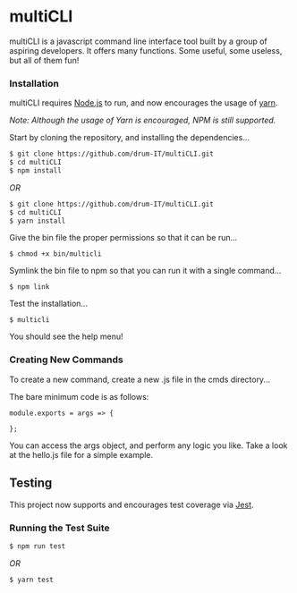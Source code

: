 # multiCLI

multiCLI is a javascript command line interface tool built by a group of aspiring developers. It offers many functions. Some useful, some useless, but all of them fun!

### Installation

multiCLI requires [Node.js](https://nodejs.org/) to run, and now encourages the usage of [yarn](https://yarnpkg.com/). 

_Note: Although the usage of Yarn is encouraged, NPM is still supported._

Start by cloning the repository, and installing the dependencies...

```sh
$ git clone https://github.com/drum-IT/multiCLI.git
$ cd multiCLI
$ npm install
```

_OR_

```sh
$ git clone https://github.com/drum-IT/multiCLI.git
$ cd multiCLI
$ yarn install
```

Give the bin file the proper permissions so that it can be run...

```
$ chmod +x bin/multicli
```

Symlink the bin file to npm so that you can run it with a single command...

```
$ npm link
```

Test the installation...

```
$ multicli
```

You should see the help menu!

### Creating New Commands

To create a new command, create a new .js file in the cmds directory...

The bare minimum code is as follows:

```
module.exports = args => {
  
};
```

You can access the args object, and perform any logic you like. Take a look at the hello.js file for a simple example.

## Testing
This project now supports and encourages test coverage via [Jest](https://jestjs.io/). 

### Running the Test Suite

```sh
$ npm run test
```

_OR_

```sh
$ yarn test
```


